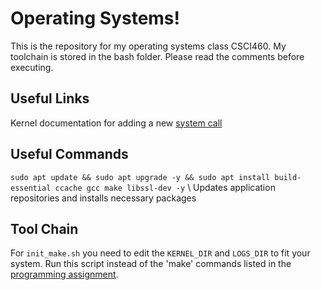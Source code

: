 # Operating Systems! 

This is the repository for my operating systems class CSCI460. My toolchain is
stored in the bash folder. Please read the comments before executing.

## Useful Links
Kernel documentation for adding a new [system call](https://www.kernel.org/doc/html/latest/process/adding-syscalls.html)

## Useful Commands
`sudo apt update && sudo apt upgrade -y && sudo apt install build-essential ccache gcc make libssl-dev -y` \\
Updates application repositories and installs necessary packages

## Tool Chain
For `init_make.sh` you need to edit the `KERNEL_DIR` and `LOGS_DIR` to fit your
system. Run this script instead of the 'make' commands listed in the
[programming assignment](https://canvas.umt.edu/courses/18301/assignments/228633).
